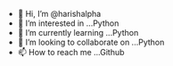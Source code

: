 - 👋 Hi, I’m @harishalpha
- 👀 I’m interested in ...Python
- 🌱 I’m currently learning ...Python
- 💞️ I’m looking to collaborate on ...Python
- 📫 How to reach me ...Github

<!---
harishalpha/harishalpha is a ✨ special ✨ repository because its `README.md` (this file) appears on your GitHub profile.
You can click the Preview link to take a look at your changes.
--->
